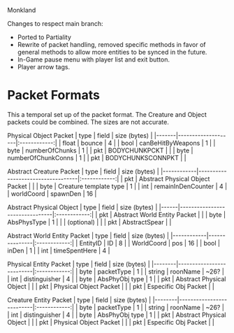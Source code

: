 Monkland

Changes to respect main branch:
 - Ported to Partiality
 - Rewrite of packet handling, removed specific methods in favor of general methods to allow more entities to be synced in the future.
 - In-Game pause menu with player list and exit button.
 - Player arrow tags.
 

# Packet Formats
This a temporal set up of the packet format. The Creature and Object packets could be combined. The sizes are not accurate.


Physical Object Packet
| type  | field              | size (bytes) |
|-------|--------------------|:------------:|
| float | bounce             |       4      |
| bool  | canBeHitByWeapons  |       1      |
| byte  | numberOfChunks     |       1      |
| pkt   | BODYCHUNKPCKT      |              |
| byte  | numberOfChunkConns |       1      |
| pkt   | BODYCHUNKSCONNPKT  |              |

Abstract Creature Packet
| type       | field                             | size (bytes) |
|------------|-----------------------------------|:------------:|
| pkt        | Abstract Physical Object   Packet |              |
| byte       | Creature template type            |       1      |
| int        | remainInDenCounter                |       4      |
| worldCoord | spawnDen                          |      16      |

Abstract Physical Object
| type | field                          | size (bytes) |
|------|--------------------------------|:------------:|
| pkt  | Abstract World Entity   Packet |              |
| byte | AbsPhysType                    |       1      |
|      | (optional)                     |              |
| pkt  | AbstractSpear                  |              |

Abstract World Entity Packet
| type       | field         | size (bytes) |
|------------|---------------|:------------:|
| EntityID   | ID            |       8      |
| WorldCoord | pos           |      16      |
| bool       | inDen         |       1      |
| int        | timeSpentHere |       4      |

Physical Entity Packet
| type   | field                    | size (bytes) |
|--------|--------------------------|:------------:|
| byte   | packetType               |       1      |
| string | roonName                 |     ~26?     |
| int    | distinguisher            |       4      |
| byte   | AbsPhyObj type           |       1      |
| pkt    | Abstract Physical Object |              |
| pkt    | Physical Object Packet   |              |
| pkt    | Especific Obj Packet     |              |

Creature Entity Packet
| type   | field                    | size (bytes) |
|--------|--------------------------|:------------:|
| byte   | packetType               |       1      |
| string | roonName                 |     ~26?     |
| int    | distinguisher            |       4      |
| byte   | AbsPhyObj type           |       1      |
| pkt    | Abstract Physical Object |              |
| pkt    | Physical Object Packet   |              |
| pkt    | Especific Obj Packet     |              |
